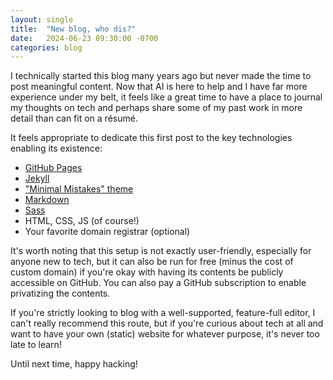 ```yaml
---
layout: single
title:  "New blog, who dis?"
date:   2024-06-23 09:30:00 -0700
categories: blog
---
```


I technically started this blog many years ago but never made the time to post meaningful content.
Now that AI is here to help and I have far more experience under my belt, it feels like a great time
to have a place to journal my thoughts on tech and perhaps share some of my past work in more detail
than can fit on a résumé.

It feels appropriate to dedicate this first post to the key technologies enabling its existence:
- [GitHub Pages](https://pages.github.com/)
- [Jekyll](https://jekyllrb.com/)
- ["Minimal Mistakes" theme](https://mmistakes.github.io/minimal-mistakes/)
- [Markdown](https://www.markdownguide.org/)
- [Sass](https://sass-lang.com/)
- HTML, CSS, JS (of course!)
- Your favorite domain registrar (optional)

It's worth noting that this setup is not exactly user-friendly, especially for anyone new to tech,
but it can also be run for free (minus the cost of custom domain) if you're okay with having its
contents be publicly accessible on GitHub. You can also pay a GitHub subscription to enable
privatizing the contents.

If you're strictly looking to blog with a well-supported, feature-full editor, I can't really
recommend this route, but if you're curious about tech at all and want to have your own (static)
website for whatever purpose, it's never too late to learn!

Until next time, happy hacking!
